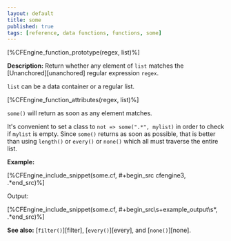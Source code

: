 ```yaml
---
layout: default
title: some
published: true
tags: [reference, data functions, functions, some]
---
```


[%CFEngine_function_prototype(regex, list)%]

**Description:** Return whether any element of `list` matches the 
[Unanchored][unanchored] regular expression `regex`.

`list` can be a data container or a regular list.

[%CFEngine_function_attributes(regex, list)%]

`some()` will return as soon as any element matches.

It's convenient to set a class to `not => some(".*", mylist)` in order
to check if `mylist` is empty. Since `some()` returns as soon as
possible, that is better than using `length()` or `every()` or
`none()` which all must traverse the entire list.

**Example:**

[%CFEngine_include_snippet(some.cf, #\+begin_src cfengine3, .*end_src)%]

Output:

[%CFEngine_include_snippet(some.cf, #\+begin_src\s+example_output\s*, .*end_src)%]

**See also:** [`filter()`][filter], [`every()`][every], and [`none()`][none].
